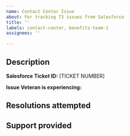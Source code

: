 ```yaml
---
name: Contact Center Issue
about: For tracking T3 issues from Salesforce
title: ''
labels: contact-center, benefits-team-1
assignees: ''

---
```


## Description

**Salesforce Ticket ID:** 
[TICKET NUMBER]

**Issue Veteran is experiencing:**

<!-- Provide any information to help describe the issue, but DO NOT include any PII, PHI, or any personal information about the Veteran. -->

## Resolutions attempted

<!-- Make a note of any recommendations passed back to the contact center team. -->

## Support provided

<!-- How was this issue ultimately solved? -->
